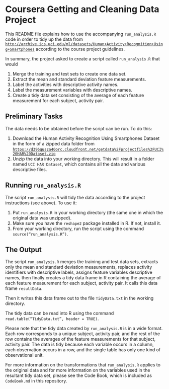 # Coursera Getting and Cleaning Data Project

This README file explains how to use the accompanying `run_analysis.R` code in order
to tidy up the data from
[`http://archive.ics.uci.edu/ml/datasets/Human+Activity+Recognition+Using+Smartphones`](http://archive.ics.uci.edu/ml/datasets/Human+Activity+Recognition+Using+Smartphones)
according to the course project guidelines.

In summary, the project asked to create a script called `run_analysis.R` that would

1. Merge the training and test sets to create one data set.
2. Extract the mean and standard deviation feature measurements.
3. Label the activities with descriptive activity names.
4. Label the measurement variables with descriptive names.
5. Create a tidy data set consisting of the average of each feature measurement for each subject, activity pair.

## Preliminary Tasks

The data needs to be obtained before the script can be run. To do this:

1. Download the Human Activity Recognition Using Smartphones Dataset in the form of a zipped data folder from
[`https://d396qusza40orc.cloudfront.net/getdata%2Fprojectfiles%2FUCI%20HAR%20Dataset.zip`](https://d396qusza40orc.cloudfront.net/getdata%2Fprojectfiles%2FUCI%20HAR%20Dataset.zip) 
2. Unzip the data into your working directory. This will result in a folder named
`UCI HAR Dataset`, which contains all the data and various descriptive files.

## Running `run_analysis.R`

The script `run_analysis.R` will tidy the data according to the project instructions (see above). To use it:

1. Put `run_analysis.R` in your working directory (the same one in which the original data was unzipped).
2. Make sure you have the `reshape2` package installed in R. If not, install it.
3. From your working directory, run the script using the command `source(“run_analysis.R”)`.

## The Output

The script `run_analysis.R` merges the training and test data sets, extracts only the mean and standard deviation measurements, replaces activity identifiers with descriptive labels, assigns feature variables descriptive names, then finally
creates a tidy data frame in R containing the average of each feature measurement for each subject, activity pair. It calls this data frame `resultData`.

Then it writes this data frame out to the file `TidyData.txt` in the working directory.

The tidy data can be read into R using the command `read.table(“TidyData.txt”, header = TRUE)`.

Please note that the tidy data created by `run_analysis.R` is in a wide format. Each row corresponds to a unique subject, activity pair, and the rest of the row contains the averages of the feature measurements for that subject, activity pair. The data is tidy because each variable occurs in a column, each observation occurs in a row, and the single table has only one kind of observational unit.

For more information on the transformations that `run_analysis.R` applies to the original data and for more information on the variables used in the resultant tidy data set, please see the Code Book, which is included as `CodeBook.md` in this repository.


